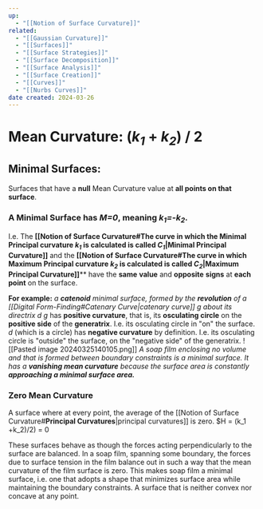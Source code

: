 ```yaml
---
up:
  - "[[Notion of Surface Curvature]]"
related:
  - "[[Gaussian Curvature]]"
  - "[[Surfaces]]"
  - "[[Surface Strategies]]"
  - "[[Surface Decomposition]]"
  - "[[Surface Analysis]]"
  - "[[Surface Creation]]"
  - "[[Curves]]"
  - "[[Nurbs Curves]]"
date created: 2024-03-26
---
```

# Mean Curvature: (*k<sub>1</sub>* +  *k<sub>2</sub>*) / 2
## Minimal Surfaces:
Surfaces that have a **null** Mean Curvature value at **all points on that surface**.
### A **Minimal Surface** has ***M=0***, meaning ***k<sub>1</sub>=-k<sub>2</sub>***.
I.e. The **[[Notion of Surface Curvature#The curve in which the **Minimal Principal** **curvature *k<sub>1</sub>*** is calculated is called ***C<sub>1</sub>***|Minimal Principal Curvature]]** and the **[[Notion of Surface Curvature#The curve in which **Maximum Principal curvature *k<sub>2</sub>*** is calculated is called ***C<sub>2</sub>***|Maximum Principal Curvature]]**** have the **same** **value** and **opposite** **signs** at **each point** on the surface.
	
**For example:** *a **catenoid** minimal surface, formed by the **revolution** of a [[Digital Form-Finding#Catenary Curve|catenary curve]] g about its directrix d*
	*g* has **positive curvature**, that is, its **osculating circle** on the **positive side** of the **generatrix**. I.e. its osculating circle in "on" the surface. 
	*d* (which is a circle) has **negative curvature** by definition. I.e. its osculating circle is "outside" the surface, on the "negative side" of the generatrix. 
![[Pasted image 20240325140105.png]]
*A soap film enclosing no volume and that is formed between boundary constraints is a minimal surface.*
	*It has a **vanishing mean curvature** because the surface area is constantly **approaching a minimal surface area.*** 
### Zero Mean Curvature
A surface where at every point, the average of the [[Notion of Surface Curvature#**Principal Curvatures**|principal curvatures]] is zero.
	$H = (k_1 +k_2)/2) = 0

These surfaces behave as though the forces acting perpendicularly to the surface are balanced. 
	In a soap film, spanning some boundary, the forces due to surface tension in the film balance out in such a way that the mean curvature of the film surface is zero. 
		This makes soap film a minimal surface, i.e. one that adopts a shape that minimizes surface area while maintaining the boundary constraints. 
A surface that is neither convex nor concave at any point. 
